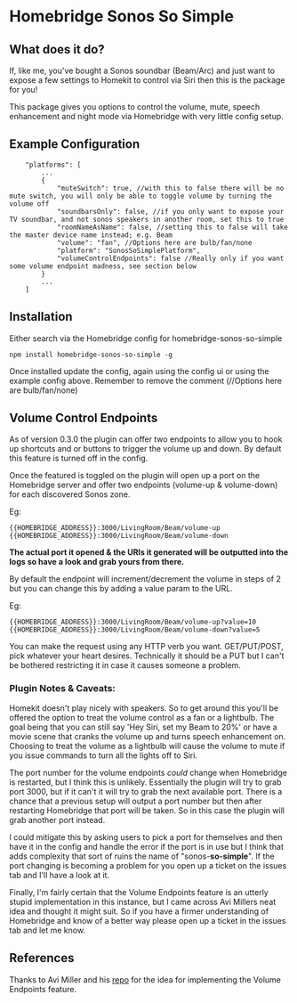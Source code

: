 # Homebridge Sonos So Simple

## What does it do?

If, like me, you've bought a Sonos soundbar (Beam/Arc) and just want to expose a few settings to Homekit to control via Siri then this is the package for you!

This package gives you options to control the volume, mute, speech enhancement and night mode via Homebridge with very little config setup.

## Example Configuration

```
    "platforms": [
        ...
        {
            "muteSwitch": true, //with this to false there will be no mute switch, you will only be able to toggle volume by turning the volume off
            "soundbarsOnly": false, //if you only want to expose your TV soundbar, and not sonos speakers in another room, set this to true
            "roomNameAsName": false, //setting this to false will take the master device name instead; e.g. Beam
            "volume": "fan", //Options here are bulb/fan/none
            "platform": "SonosSoSimplePlatform",
            "volumeControlEndpoints": false //Really only if you want some volume endpoint madness, see section below
        }
        ...
    ]
```

## Installation

Either search via the Homebridge config for homebridge-sonos-so-simple

```
npm install homebridge-sonos-so-simple -g
```

Once installed update the config, again using the config ui or using the example config above. Remember to remove the comment (//Options here are bulb/fan/none)

## Volume Control Endpoints

As of version 0.3.0 the plugin can offer two endpoints to allow you to hook up shortcuts and or buttons to trigger the volume up and down. By default this feature is turned off in the config.

Once the featured is toggled on the plugin will open up a port on the Homebridge server and offer two endpoints (volume-up & volume-down) for each discovered Sonos zone.

Eg:

```
{{HOMEBRIDGE_ADDRESS}}:3000/LivingRoom/Beam/volume-up
{{HOMEBRIDGE_ADDRESS}}:3000/LivingRoom/Beam/volume-down
```

**The actual port it opened & the URIs it generated will be outputted into the logs so have a look and grab yours from there.**

By default the endpoint will increment/decrement the volume in steps of 2 but you can change this by adding a value param to the URL.

Eg:

```
{{HOMEBRIDGE_ADDRESS}}:3000/LivingRoom/Beam/volume-up?value=10
{{HOMEBRIDGE_ADDRESS}}:3000/LivingRoom/Beam/volume-down?value=5
```

You can make the request using any HTTP verb you want. GET/PUT/POST, pick whatever your heart desires. Technically it should be a PUT but I can't be bothered restricting it in case it causes someone a problem.

### Plugin Notes & Caveats:

Homekit doesn't play nicely with speakers. So to get around this you'll be offered the option to treat the volume control as a fan or a lightbulb. The goal being that you can still say 'Hey Siri, set my Beam to 20%' or have a movie scene that cranks the volume up and turns speech enhancement on.
Choosing to treat the volume as a lightbulb will cause the volume to mute if you issue commands to turn all the lights off to Siri.

The port number for the volume endpoints _could_ change when Homebridge is restarted, but I think this is unlikely. Essentially the plugin will try to grab port 3000, but if it can't it will try to grab the next available port.
There is a chance that a previous setup will output a port number but then after restarting Homebridge that port will be taken. So in this case the plugin will grab another port instead.

I could mitigate this by asking users to pick a port for themselves and then have it in the config and handle the error if the port is in use but I think that adds complexity that sort of ruins the name of "sonos-**so-simple**". If the port changing is becoming a problem for you open up a ticket on the issues tab and I'll have a look at it.

Finally, I'm fairly certain that the Volume Endpoints feature is an utterly stupid implementation in this instance, but I came across Avi Millers neat idea and thought it might suit.
So if you have a firmer understanding of Homebridge and know of a better way please open up a ticket in the issues tab and let me know.

## References

Thanks to Avi Miller and his [repo](https://github.com/djelibeybi/homebridge-button-platform) for the idea for implementing the Volume Endpoints feature.
